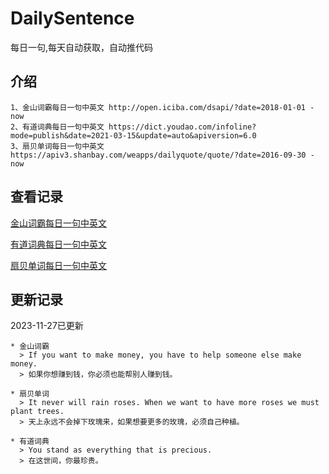 # DailySentence

每日一句,每天自动获取，自动推代码

## 介绍

```
1、金山词霸每日一句中英文 http://open.iciba.com/dsapi/?date=2018-01-01 - now
2、有道词典每日一句中英文 https://dict.youdao.com/infoline?mode=publish&date=2021-03-15&update=auto&apiversion=6.0
3、扇贝单词每日一句中英文 https://apiv3.shanbay.com/weapps/dailyquote/quote/?date=2016-09-30 - now
```

## 查看记录

[金山词霸每日一句中英文](./data/iciba/)

[有道词典每日一句中英文](./data/youdao/)

[扇贝单词每日一句中英文](./data/shanbay/)

## 更新记录
2023-11-27已更新 
```
* 金山词霸
  > If you want to make money, you have to help someone else make money. 
  > 如果你想赚到钱，你必须也能帮别人赚到钱。

* 扇贝单词
  > It never will rain roses. When we want to have more roses we must plant trees.
  > 天上永远不会掉下玫瑰来，如果想要更多的玫瑰，必须自己种植。

* 有道词典
  > You stand as everything that is precious.
  > 在这世间，你最珍贵。

```

